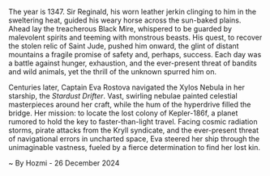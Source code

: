 
The year is 1347.  Sir Reginald, his worn leather jerkin clinging to him in the sweltering heat, guided his weary horse across the sun-baked plains.  Ahead lay the treacherous Black Mire, whispered to be guarded by malevolent spirits and teeming with monstrous beasts.  His quest, to recover the stolen relic of Saint Jude, pushed him onward, the glint of distant mountains a fragile promise of safety and, perhaps, success.  Each day was a battle against hunger, exhaustion, and the ever-present threat of bandits and wild animals, yet the thrill of the unknown spurred him on.

Centuries later, Captain Eva Rostova navigated the Xylos Nebula in her starship, the *Stardust Drifter*.  Vast, swirling nebulae painted celestial masterpieces around her craft, while the hum of the hyperdrive filled the bridge. Her mission: to locate the lost colony of Kepler-186f, a planet rumored to hold the key to faster-than-light travel.  Facing cosmic radiation storms, pirate attacks from the Kryll syndicate, and the ever-present threat of navigational errors in uncharted space, Eva steered her ship through the unimaginable vastness, fueled by a fierce determination to find her lost kin.

~ By Hozmi - 26 December 2024
